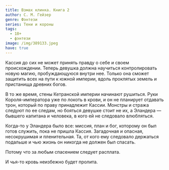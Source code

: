 ```yaml
---
title: Взмах клинка. Книга 2
author: С. М. Гейзер
genre: Фэнтези
series: Тени и короны
tags:
  - 18+
  - фэнтези
image: /img/389133.jpeg
have: true
---
```

Кассия до сих не может принять правду о себе и своем происхождении. Теперь девушка должна научиться контролировать новую магию, пробуждающуюся внутри нее. Только она сможет защитить всех на пути к южной империи, вдоль проклятых земель и пристанища древних богов.

В то же время, стены Кетранской империи начинают рушиться. Руки Короля-императора уже по локоть в крови, и он не планирует отдавать трон, который по праву принадлежит Кассии. Монстры и стража следуют по ее следам, но бояться девушке стоит не их, а Эландера — бывшего капитана и человека, в кого ей не следовало влюбляться.

Когда-то у Эландера было все: миссия, план и бог, которому он был готов служить, пока не пришла Кассия. Загадочная и опасная, несокрушимая и пленительная. Та, от кого ему следовало держаться подальше и чью жизнь он никогда не должен был спасать.

Потому что за любым спасением следует расплата.

И чья-то кровь неизбежно будет пролита.